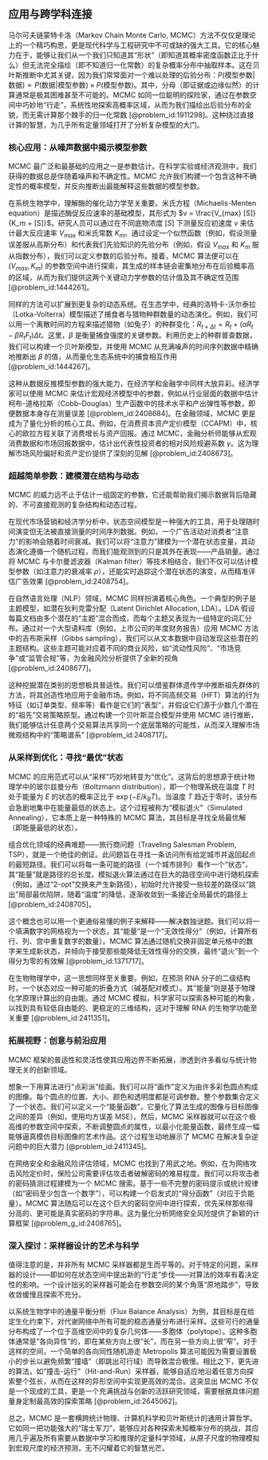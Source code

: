 ## 应用与跨学科连接

马尔可夫链蒙特卡洛（Markov Chain Monte Carlo, MCMC）方法不仅仅是理论上的一个精巧构思，更是现代科学与工程研究中不可或缺的强大工具。它的核心魅力在于，能够让我们从一个我们只知道其“形状”（即知道其概率密度函数正比于什么）但无法完全描绘（即不知道归一化常数）的复杂概率分布中抽取样本。这在贝叶斯推断中尤其关键，因为我们常常面对一个难以处理的后验分布：$P(\text{模型参数} | \text{数据}) \propto P(\text{数据} | \text{模型参数}) \times P(\text{模型参数})$。其中，分母（即证据或边缘似然）的计算通常是极其困难甚至不可能的。MCMC 如同一位聪明的探险家，通过在参数空间中巧妙地“行走”，系统性地探索高概率区域，从而为我们描绘出后验分布的全貌，而无需计算那个棘手的归一化常数 [@problem_id:1911298]。这种绕过直接计算的智慧，为几乎所有定量领域打开了分析复杂模型的大门。

### 核心应用：从噪声数据中揭示模型参数

MCMC 最广泛和最基础的应用之一是参数估计。在科学实验或经济观测中，我们获得的数据总是伴随着噪声和不确定性。MCMC 允许我们构建一个包含这种不确定性的概率模型，并反向推断出最能解释这些数据的模型参数。

在系统生物学中，理解酶的催化动力学至关重要。米氏方程（Michaelis-Menten equation）是描述酶促反应速率的基础模型，其形式为 $v = \frac{V_{max} [S]}{K_m + [S]}$。研究人员可以通过在不同底物浓度 $[S]$ 下测量反应初速度 $v$ 来估计最大反应速率 $V_{max}$ 和米氏常数 $K_m$。通过设定一个似然函数（例如，假设测量误差服从高斯分布）和代表我们先验知识的先验分布（例如，假设 $V_{max}$ 和 $K_m$ 服从指数分布），我们可以定义参数的后验分布。接着，MCMC 算法便可以在 $(V_{max}, K_m)$ 的参数空间中进行探索，其生成的样本链会密集地分布在后验概率高的区域，从而为我们提供这两个关键动力学参数的估计值及其不确定性范围 [@problem_id:1444261]。

同样的方法可以扩展到更复杂的动态系统。在生态学中，经典的洛特卡-沃尔泰拉（Lotka-Volterra）模型描述了捕食者与猎物种群数量的动态演化。例如，我们可以用一个离散时间的方程来描述猎物（如兔子）的种群变化：$R_{t+\Delta t} = R_t + (\alpha R_t - \beta R_t F_t) \Delta t$。这里，$\beta$ 是衡量捕食强度的关键参数。利用历史上的种群普查数据，我们可以构建一个贝叶斯模型，并使用 MCMC 从充满噪声的时间序列数据中精确地推断出 $\beta$ 的值，从而量化生态系统中的捕食相互作用 [@problem_id:1444267]。

这种从数据反推模型参数的强大能力，在经济学和金融学中同样大放异彩。经济学家可以使用 MCMC 来估计宏观经济模型中的参数，例如从行业层面的数据中估计柯布-道格拉斯（Cobb–Douglas）生产函数中的技术水平和产出弹性等参数，即便数据本身存在测量误差 [@problem_id:2408684]。在金融领域，MCMC 更是成为了量化分析的核心工具。例如，在消费资本资产定价模型（CCAPM）中，核心的欧拉方程关联了消费增长与资产回报。通过 MCMC，金融分析师能够从宏观消费数据和市场回报数据中，估计出代表性投资者的相对风险规避系数 $\gamma$。这为理解市场风险偏好和资产定价提供了深刻的见解 [@problem_id:2408673]。

### 超越简单参数：建模潜在结构与动态

MCMC 的威力远不止于估计一组固定的参数，它还能帮助我们揭示数据背后隐藏的、不可直接观测的复杂结构和动态过程。

在现代市场营销和经济学分析中，状态空间模型是一种强大的工具，用于处理随时间演变但无法被直接测量的时间序列数据。例如，一个广告活动对消费者“注意力”的影响会随着时间衰减。我们可以将“注意力”建模为一个潜在状态变量，其动态演化遵循一个随机过程，而我们能观测到的只是其外在表现——产品销量。通过将 MCMC 与卡尔曼滤波器（Kalman filter）等技术相结合，我们不仅可以估计模型参数（如注意力的衰减率 $\rho$），还能实时追踪这个潜在状态的演变，从而精准评估广告效果 [@problem_id:2408754]。

在自然语言处理（NLP）领域，MCMC 同样扮演着核心角色。一个典型的例子是主题模型，如潜在狄利克雷分配（Latent Dirichlet Allocation, LDA）。LDA 假设每篇文档由多个潜在的“主题”混合而成，而每个主题又表现为一组特定的词汇分布。通过对一个大型语料库（例如，上市公司的年度财务报告）应用 MCMC 方法中的吉布斯采样（Gibbs sampling），我们可以从文本数据中自动发现这些潜在的主题结构。这些主题可能对应着不同的商业风险，如“流动性风险”、“市场竞争”或“监管合规”等，为金融风险分析提供了全新的视角 [@problem_id:2408677]。

这种挖掘潜在类别的思想极具普适性。我们可以借鉴群体遗传学中推断祖先群体的方法，将其创造性地应用于金融市场。例如，将不同高频交易（HFT）算法的行为特征（如订单类型、频率等）看作是它们的“表型”，并假设它们源于少数几个潜在的“祖先”交易策略原型。通过构建一个贝叶斯混合模型并使用 MCMC 进行推断，我们能够估计任意两个交易算法共享同一个底层策略的可能性，从而深入理解市场微观结构中的“策略谱系” [@problem_id:2408717]。

### 从采样到优化：寻找“最优”状态

MCMC 的应用范式可以从“采样”巧妙地转变为“优化”。这背后的思想源于统计物理学中的玻尔兹曼分布（Boltzmann distribution），即一个物理系统在温度 $T$ 时处于能量为 $E$ 的状态的概率正比于 $\exp(-E/k_B T)$。当温度 $T$ 趋近于零时，该分布会急剧地集中在能量最低的状态上。这个过程被称为“模拟退火”（Simulated Annealing），它本质上是一种特殊的 MCMC 算法，其目标是寻找全局最优解（即能量最低的状态）。

组合优化领域的经典难题——旅行商问题（Traveling Salesman Problem, TSP），就是一个绝佳的例证。此问题旨在寻找一条访问所有给定城市并返回起点的最短路径。我们可以将每一条可能的路径（一个城市排列）看作一个“状态”，其“能量”就是路径的总长度。模拟退火算法通过在巨大的路径空间中进行随机探索（例如，通过“2-opt”交换来产生新路径），初始时允许接受一些较差的路径以“跳出”局部最优陷阱，随着“温度”的降低，逐渐收敛到一条接近全局最优的路径上 [@problem_id:2408705]。

这个概念也可以用一个更通俗易懂的例子来解释——解决数独谜题。我们可以将一个填满数字的网格视为一个状态，其“能量”是一个“无效性得分”（例如，计算所有行、列、宫中重复数字的数量）。MCMC 算法通过随机交换非固定单元格中的数字来生成新状态，并倾向于接受那些能降低无效性得分的交换，最终“退火”到一个得分为零的有效解 [@problem_id:1371717]。

在生物物理学中，这一思想同样至关重要。例如，在预测 RNA 分子的二级结构时，一个状态对应一种可能的折叠方式（碱基配对模式）。其“能量”则是基于物理化学原理计算出的自由能。通过 MCMC 模拟，科学家可以探索各种可能的构象，以找到具有较低自由能的、更稳定的三维结构，这对于理解 RNA 的生物学功能至关重要 [@problem_id:2411351]。

### 拓展视野：创意与前沿应用

MCMC 框架的普适性和灵活性使其应用边界不断拓展，渗透到许多看似与统计物理无关的创新领域。

想象一下用算法进行“点彩派”绘画。我们可以将“画作”定义为由许多彩色圆点构成的图像。每个圆点的位置、大小、颜色和透明度都是可调参数。整个参数集合定义了一个状态。我们可以定义一个“能量函数”，它量化了算法生成的图像与目标图像之间的差异（例如，使用均方误差 MSE）。然后，MCMC 采样器就可以在这个极高维的参数空间中探索，不断调整圆点的属性，以最小化能量函数，最终生成一幅能够逼真模仿目标图像的艺术作品。这个过程生动地展示了 MCMC 在解决复杂逆问题中的巨大潜力 [@problem_id:2411345]。

在网络安全和金融风险评估领域，MCMC 也找到了用武之地。例如，在为网络攻击风险定价时，保险公司需要评估攻击者破解密码的难易程度。我们可以将攻击者的密码猜测过程建模为一个 MCMC 搜索。基于一些不完整的密码提示或统计规律（如“密码至少包含一个数字”），可以构建一个启发式的“得分函数”（对应于负能量）。MCMC 算法随后可以在这个巨大的密码空间中进行探索，优先采样那些得分高的、更可能是真实密码的字符串。这为量化分析网络安全风险提供了新颖的计算框架 [@problem_g_id:2408765]。

### 深入探讨：采样器设计的艺术与科学

值得注意的是，并非所有 MCMC 采样器都是生而平等的。对于特定的问题，采样器的设计——即如何在状态空间中提出新的“行走”步伐——对算法的效率有着决定性的影响。一个设计拙劣的采样器可能会在参数空间的某个角落“原地踏步”，导致收敛缓慢且探索不充分。

以系统生物学中的通量平衡分析（Flux Balance Analysis）为例，其目标是在给定生化约束下，对代谢网络中所有可能的稳态通量分布进行采样。这些可行的通量分布构成了一个位于高维空间中的复杂几何体——多胞体（polytope）。这种多胞体通常是“各向异性”的，即在某些方向上很“长”，而在另一些方向上很“窄”。对于这样的空间，一个简单的各向同性随机游走 Metropolis 算法可能因为需要设置极小的步长以避免频繁“撞墙”（即跳出可行域）而导致混合极慢。相比之下，更先进的算法，如“撞击-运行”（Hit-and-Run）采样器，能够自适应地沿着任意方向探索整个弦长，从而在这样的异形空间中实现更高效的混合。这突显出 MCMC 不仅是一个现成的工具，更是一个充满挑战与创新的活跃研究领域，需要根据具体问题量身定制最高效的探索策略 [@problem_id:2645062]。

总之，MCMC 是一套横跨统计物理、计算机科学和贝叶斯统计的通用计算哲学。它如同一把功能强大的“瑞士军刀”，能够应对各种探索未知概率分布的挑战，其应用几乎遍及所有需要从数据中学习和推理的定量科学领域，从原子尺度的物理模拟到宏观尺度的经济预测，无不闪耀着它的智慧光芒。
